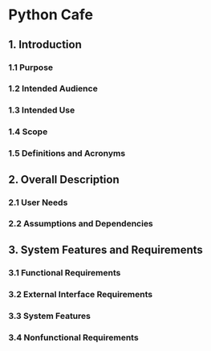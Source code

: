 # Python Cafe
## 1. Introduction
### 1.1 Purpose
### 1.2 Intended Audience
### 1.3 Intended Use
### 1.4 Scope
### 1.5 Definitions and Acronyms
## 2. Overall Description
### 2.1 User Needs
### 2.2 Assumptions and Dependencies
## 3. System Features and Requirements
### 3.1 Functional Requirements
### 3.2 External Interface Requirements
### 3.3 System Features
### 3.4 Nonfunctional Requirements
